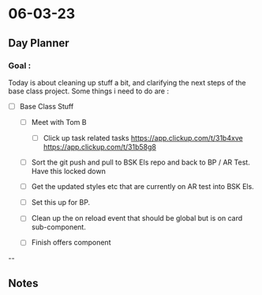 # 06-03-23

## Day Planner

### Goal :
Today is about cleaning up stuff a bit, and clarifying the next steps of the base class project. Some things i need to do are :

- [ ] Base Class Stuff
  - [ ] Meet with Tom B

    - [ ] Click up task related tasks
        https://app.clickup.com/t/31b4xve
        https://app.clickup.com/t/31b58g8

  - [ ] Sort the git push and pull to BSK Els repo and back to BP / AR Test. Have this locked down
  - [ ] Get the updated styles etc that are currently on AR test into BSK Els.
  - [ ] Set this up for BP.
  - [ ] Clean up the on reload event that should be global but is on card sub-component.
  - [ ] Finish offers component



--

## Notes

###
